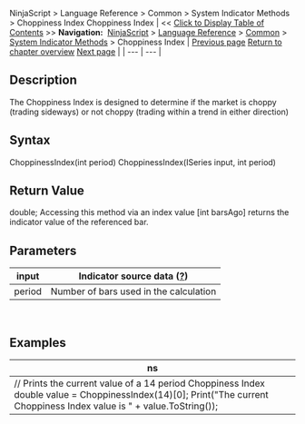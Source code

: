 ﻿
NinjaScript > Language Reference > Common > System Indicator Methods > Choppiness Index
Choppiness Index
| << [Click to Display Table of Contents](choppiness_index.md) >> **Navigation:**     [NinjaScript](ninjascript.md) > [Language Reference](language_reference_wip.md) > [Common](common.md) > [System Indicator Methods](indicators.md) > Choppiness Index | [Previous page](chande_momentum_oscillator_cmo.md) [Return to chapter overview](indicators.md) [Next page](commitment-of-traders-(cot).md) |
| --- | --- |
## Description
The Choppiness Index is designed to determine if the market is choppy (trading sideways) or not choppy (trading within a trend in either direction)
 
## Syntax
ChoppinessIndex(int period)
ChoppinessIndex(ISeries<double> input, int period)
 
## Return Value
double; Accessing this method via an index value [int barsAgo] returns the indicator value of the referenced bar.
 
## Parameters
| input | Indicator source data ([?](valid_input_data_for_indicator.md)) |
| --- | --- |
| period | Number of bars used in the calculation |
 
## 
## Examples
| ns |
| --- |
| // Prints the current value of a 14 period Choppiness Index double value = ChoppinessIndex(14)[0]; Print("The current Choppiness Index value is " + value.ToString()); |

